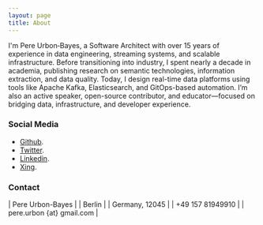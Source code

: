 ```yaml
---
layout: page
title: About
---
```


<p class="message">
I'm Pere Urbon‑Bayes, a Software Architect with over 15 years of experience in data engineering, streaming systems, and scalable infrastructure. Before transitioning into industry, I spent nearly a decade in academia, publishing research on semantic technologies, information extraction, and data quality. Today, I design real-time data platforms using tools like Apache Kafka, Elasticsearch, and GitOps-based automation. I’m also an active speaker, open-source contributor, and educator—focused on bridging data, infrastructure, and developer experience.</p>

### Social Media

* [Github](https://github.com/purbon).
* [Twitter](https://twitter.com/purbon).
* [Linkedin](http://www.linkedin.com/in/purbon).
* [Xing](http://www.xing.com/profile/Pere_UrbonBayes2).


### Contact

| Pere Urbon-Bayes |
| Berlin           |
| Germany, 12045   |
| +49 157 81949910 |
| pere.urbon {at} gmail.com |

